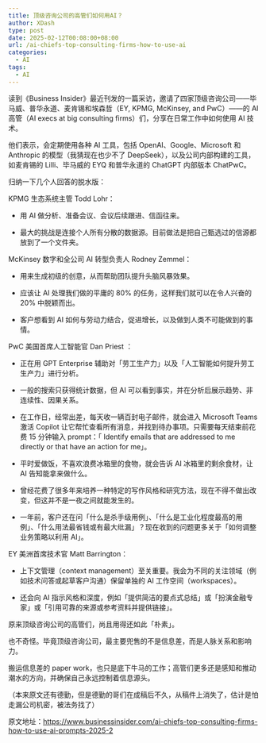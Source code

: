 ```yaml
---
title: 顶级咨询公司的高管们如何用AI？
author: XDash
type: post
date: 2025-02-12T00:08:00+08:00
url: /ai-chiefs-top-consulting-firms-how-to-use-ai
categories:
  - AI
tags:
  - AI
---
```

读到《Business Insider》最近刊发的一篇采访，邀请了四家顶级咨询公司——毕马威、普华永道、麦肯锡和埃森哲（EY, KPMG, McKinsey, and PwC）——的 AI 高管（AI execs at big consulting firms）们，分享在日常工作中如何使用 AI 技术。

他们表示，会定期使用各种 AI 工具，包括 OpenAI、Google、Microsoft 和 Anthropic 的模型（我猜现在也少不了 DeepSeek），以及公司内部构建的工具，如麦肯锡的 Lilli、毕马威的 EYQ 和普华永道的 ChatGPT 内部版本 ChatPwC。

归纳一下几个人回答的脱水版： 

KPMG 生态系统主管 Todd Lohr： 

- 用 AI 做分析、准备会议、会议后续跟进、信函往来。 

- 最大的挑战是连接个人所有分散的数据源。目前做法是把自己甄选过的信源都放到了一个文件夹。 

McKinsey 数字和全公司 AI 转型负责人 Rodney Zemmel： 

- 用来生成初级的创意，从而帮助团队提升头脑风暴效果。

- 应该让 AI 处理我们做的平庸的 80% 的任务，这样我们就可以在令人兴奋的 20% 中脱颖而出。

- 客户想看到 AI 如何与劳动力结合，促进增长，以及做到人类不可能做到的事情。

PwC 美国首席人工智能官 Dan Priest ：

- 正在用 GPT Enterprise 辅助对「劳工生产力」以及「人工智能如何提升劳工生产力」进行分析。

- 一般的搜索只获得统计数据，但 AI 可以看到事实，并在分析后展示趋势、非连续性、因果关系。

- 在工作日，经常出差，每天收一辆百封电子邮件，就会进入 Microsoft Teams 激活 Copilot 让它帮忙查看所有消息，并找到待办事项。只需要每天结束前花费 15 分钟输入 prompt：「 Identify emails that are addressed to me directly or that have an action for me」。

- 平时爱做饭，不喜欢浪费冰箱里的食物，就会告诉 AI 冰箱里的剩余食材，让 AI 告知能拿来做什么。

- 曾经花费了很多年来培养一种特定的写作风格和研究方法，现在不得不做出改变，但这并不是一夜之间就能发生的。

- 一年前，客户还在问「什么是杀手级用例」、「什么是工业化程度最高的用例」、「什么用法最省钱或有最大纰漏」？现在收到的问题更多关于「如何调整业务策略以利用 AI」。

EY 美洲首席技术官 Matt Barrington：

- 上下文管理（context management）至关重要。我会为不同的关注领域（例如技术问答或起草客户沟通）保留单独的 AI 工作空间（workspaces）。

- 还会向 AI 指示风格和深度，例如「提供简洁的要点式总结」或「扮演金融专家」或「引用可靠的来源或参考资料并提供链接」。

原来顶级咨询公司的高管们，尚且用得还如此「朴素」。

也不奇怪。毕竟顶级咨询公司，最主要兜售的不是信息差，而是人脉关系和影响力。

搬运信息差的 paper work，也只是底下牛马的工作；高管们更多还是感知和推动潮水的方向，并确保自己永远控制着信息源头。

（本来原文还有德勤，但是德勤的哥们在成稿后不久，从稿件上消失了，估计是怕走漏公司机密，被法务找了）

原文地址：https://www.businessinsider.com/ai-chiefs-top-consulting-firms-how-to-use-ai-prompts-2025-2
